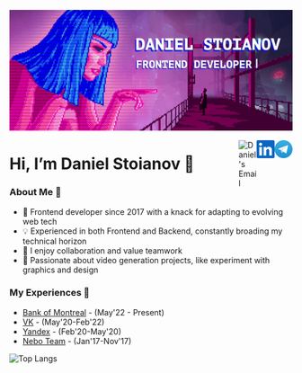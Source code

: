 [![Header](assets/header.gif "Header")](https://github.com/danilstoyanov)

<a href="https://t.me/pierturing">
  <img align="right" alt="Daniel's Telegram" width="32px" src="https://raw.githubusercontent.com/danilstoyanov/danilstoyanov/main/assets/icons_telegram.png" />
</a>
<a href="https://www.linkedin.com/in/danilstoyanov/">
  <img align="right" alt="Daniel's LinkedIn" width="32px" src="https://raw.githubusercontent.com/danilstoyanov/danilstoyanov/main/assets/icons_linkedin.png" />
</a>
<a href="mailto: getrin96@gmail.com">
  <img align="right" alt="Daniel's Email" width="32px" src="https://raw.githubusercontent.com/danilstoyanov/danilstoiyanov/main/assets/icons_mail.png" />
</a>

Hi, I’m Daniel Stoianov 👋
===============	

### About Me 🚀
- 🌱 Frontend developer since 2017 with a knack for adapting to evolving web tech
- 💡 Experienced in both Frontend and Backend, constantly broading my technical horizon
- 🤝 I enjoy collaboration and value teamwork
- 🚀 Passionate about video generation projects, like experiment with graphics and design

### My Experiences 🙌
- [Bank of Montreal](https://www.freecharge.in/) - (May'22 - Present)
- [VK](https://vk.company/en/) - (May'20-Feb'22)
- [Yandex](https://vk.company/en/) - (Feb'20-May'20)
- [Nebo Team](https://nebo.team/) - (Jan'17-Nov'17)

![Top Langs](https://github-readme-stats.vercel.app/api/top-langs/?username=danilstoyanov&layout=donut&hide_border=true)
